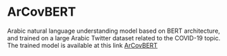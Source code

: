 # ArCovBERT
Arabic natural language understanding model based on BERT architecture, and trained on a large Arabic Twitter dataset related to the COVID-19 topic.
The trained model is available at this link [ArCovBERT](https://drive.google.com/drive/folders/1flbJe0D96Lx47e5_1FA0rqExuwyJnElf?usp=sharing)
